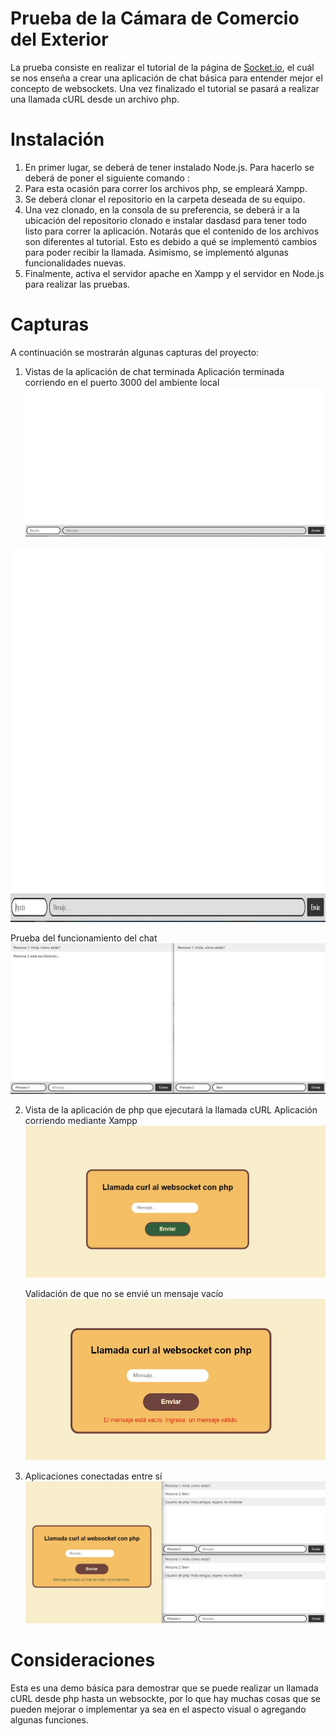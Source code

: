 # Prueba de la Cámara de Comercio del Exterior
La prueba consiste en realizar el tutorial de la página de [Socket.io](https://socket.io/get-started/chat), el cuál se nos enseña a crear una aplicación de chat básica para entender mejor el concepto de websockets. Una vez finalizado el tutorial se pasará a realizar una llamada cURL desde un archivo php.

# Instalación
1. En primer lugar, se deberá de tener instalado Node.js. Para hacerlo se deberá de poner el siguiente comando :
2. Para esta ocasión para correr los archivos php, se empleará Xampp.
3. Se deberá clonar el repositorio en la carpeta deseada de su equipo.
5. Una vez clonado, en la consola de su preferencia, se deberá ir a la ubicación del repositorio clonado e instalar dasdasd para tener todo listo para correr la aplicación. Notarás que el contenido de los archivos son diferentes al tutorial. Esto es debido a qué se implementó cambios para poder recibir la llamada. Asimismo, se implementó algunas funcionalidades nuevas.
6. Finalmente, activa el servidor apache en Xampp y el servidor en Node.js para realizar las pruebas.

# Capturas
A continuación se mostrarán algunas capturas del proyecto:

1. Vistas de la aplicación de chat terminada
   Aplicación terminada corriendo en el puerto 3000 del ambiente local
   ![Vista del chat](screenshots/vistaChat.JPG)
   <p align="center">
  <img src="screenshots/vistaChat.JPG" alt="Texto alternativo" width="700" height="600">
   </p>


   Prueba del funcionamiento del chat
   ![Vista del chat con diálogos](screenshots/vistaChatConDialogo.JPG)

2. Vista de la aplicación de php que ejecutará la llamada cURL
   Aplicación corriendo mediante Xampp
   ![Vista de la app de php](screenshots/vistaFormularioPhp.JPG)

   Validación de que no se envié un mensaje vacío
   ![Vista de la app de php](screenshots/vistaFormularioPhpDatosVacios.JPG)

3. Aplicaciones conectadas entre sí
   ![Vista de la app de php](screenshots/llamadaCurlExitosa.JPG)

# Consideraciones
Esta es una demo básica para demostrar que se puede realizar un llamada cURL desde php hasta un websockte, por lo que hay muchas cosas que se pueden mejorar o implementar ya sea en el aspecto visual o agregando algunas funciones.
